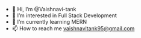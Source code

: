- 👋 Hi, I’m @Vaishnavi-tank
- 👀 I’m interested in Full Stack Development
- 🌱 I’m currently learning MERN
- 📫 How to reach me vaishnavitank95@gmail.com


<!---
Vaishnavi-tank/Vaishnavi-tank is a ✨ special ✨ repository because its `README.md` (this file) appears on your GitHub profile.
You can click the Preview link to take a look at your changes.
--->
